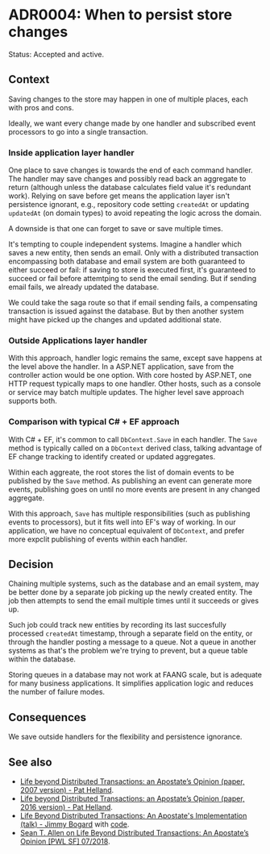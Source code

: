 # ADR0004: When to persist store changes

Status: Accepted and active.

## Context

Saving changes to the store may happen in one of multiple places, each with pros
and cons.

Ideally, we want every change made by one handler and subscribed event
processors to go into a single transaction.

### Inside application layer handler

One place to save changes is towards the end of each command handler. The
handler may save changes and possibly read back an aggregate to return (although
unless the database calculates field value it's redundant work). Relying on save
before get means the application layer isn't persistence ignorant, e.g.,
repository code setting `createdAt` or updating `updatedAt` (on domain types) to
avoid repeating the logic across the domain.

A downside is that one can forget to save or save multiple times.

It's tempting to couple independent systems. Imagine a handler which saves a new
entity, then sends an email. Only with a distributed transaction encompassing
both database and email system are both guaranteed to either succeed or fail: if
saving to store is executed first, it's guaranteed to succeed or fail before
attemtping to send the email sending. But if sending email fails, we already
updated the database.

We could take the saga route so that if email sending fails, a compensating
transaction is issued against the database. But by then another system might
have picked up the changes and updated additional state.

### Outside Applications layer handler

With this approach, handler logic remains the same, except save happens at the
level above the handler. In a ASP.NET application, save from the controller
action would be one option. With core hosted by ASP.NET, one HTTP request
typically maps to one handler. Other hosts, such as a console or service may
batch multiple updates. The higher level save approach supports both.

### Comparison with typical C# + EF approach

With C# + EF, it's common to call `DbContext.Save` in each handler. The `Save`
method is typically called on a `DbContext` derived class, talking advantage of
EF change tracking to identify created or updated aggregates.

Within each aggreate, the root stores the list of domain events to be published
by the `Save` method. As publishing an event can generate more events,
publishing goes on until no more events are present in any changed aggregate.

With this approach, `Save` has multiple responsibilities (such as publishing
events to processors), but it fits well into EF's way of working. In our
application, we have no conceptual equivalent of `DbContext`, and prefer more
expclit publishing of events within each handler.

## Decision

Chaining multiple systems, such as the database and an email system, may be
better done by a separate job picking up the newly created entity. The job then
attempts to send the email multiple times until it succeeds or gives up.

Such job could track new entities by recording its last succesfully processed
`createdAt` timestamp, through a separate field on the entity, or through the
handler posting a message to a queue. Not a queue in another systems as that's
the problem we're trying to prevent, but a queue table within the database.

Storing queues in a database may not work at FAANG scale, but is adequate for
many business applications. It simplifies application logic and reduces the
number of failure modes.

## Consequences

We save outside handlers for the flexibility and persistence ignorance.

## See also

- [Life beyond Distributed Transactions: an Apostate’s Opinion (paper, 2007 version) - Pat Helland](https://ics.uci.edu/~cs223/papers/cidr07p15.pdf).
- [Life beyond Distributed Transactions: an Apostate’s Opinion (paper, 2016 version) - Pat Helland](https://dl.acm.org/doi/pdf/10.1145/3012426.3025012).
- [Life Beyond Distributed Transactions: An Apostate's Implementation (talk) - Jimmy Bogard](https://www.youtube.com/watch?v=AUrKofVRHV4) with [code](https://github.com/jbogard/AdventureWorksCosmos).
- [Sean T. Allen on Life Beyond Distributed Transactions: An Apostate’s Opinion [PWL SF] 07/2018](https://www.youtube.com/watch?v=xI56ox7dcRQ).
